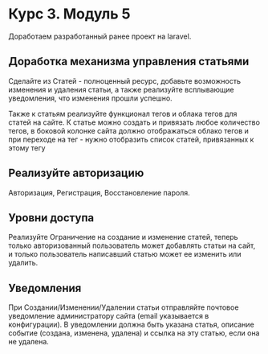 # Курс 3. Модуль 5

Доработаем разработанный ранее проект на laravel.


## Доработка механизма управления статьями

Сделайте из Статей - полноценный ресурс, добавьте возможность изменения и удаления статьи, а также реализуйте всплывающие уведомления, что изменения прошли успешно.

Также к статьям реализуйте функционал тегов и облака тегов для статей на сайте. К статье можно создать и привязать любое количество тегов, в боковой колонке сайта должно отображаться облако тегов и при переходе на тег - нужно отобразить список статей, привязанных к этому тегу


## Реализуйте авторизацию

Авторизация, Регистрация, Восстановление пароля.


## Уровни доступа

Реализуйте Ограничение на создание и изменение статей, теперь только авторизованный пользователь может добавлять статьи на сайт, и только пользователь написавший статью может ее изменить или удалить.


## Уведомления

При Создании/Изменении/Удалении статьи отправляйте почтовое уведомление администратору сайта (email указывается в конфигурации). В уведомлении должна быть указана статья, описание событие (создана, изменена, удалена) и ссылка на эту статью, если она не удалена.
